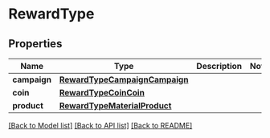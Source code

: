 # RewardType


## Properties
Name | Type | Description | Notes
------------ | ------------- | ------------- | -------------
**campaign** | [**RewardTypeCampaignCampaign**](RewardTypeCampaignCampaign.md) |  | 
**coin** | [**RewardTypeCoinCoin**](RewardTypeCoinCoin.md) |  | 
**product** | [**RewardTypeMaterialProduct**](RewardTypeMaterialProduct.md) |  | 

[[Back to Model list]](../README.md#documentation-for-models) [[Back to API list]](../README.md#documentation-for-api-endpoints) [[Back to README]](../README.md)



